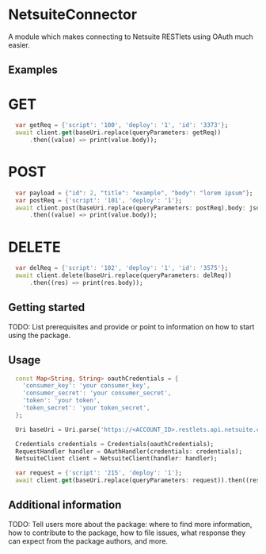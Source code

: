 <!--
This README describes the package. If you publish this package to pub.dev,
this README's contents appear on the landing page for your package.

For information about how to write a good package README, see the guide for
[writing package pages](https://dart.dev/guides/libraries/writing-package-pages).

For general information about developing packages, see the Dart guide for
[creating packages](https://dart.dev/guides/libraries/create-library-packages)
and the Flutter guide for
[developing packages and plugins](https://flutter.dev/developing-packages).
-->

# NetsuiteConnector

A module which makes connecting to Netsuite RESTlets using OAuth much easier.

## Examples

# GET

```dart
  var getReq = {'script': '100', 'deploy': '1', 'id': '3373'};
  await client.get(baseUri.replace(queryParameters: getReq))
      .then((value) => print(value.body));
```

# POST

```dart
  var payload = {"id": 2, "title": "example", "body": "lorem ipsum"};
  var postReq = {'script': '101', 'deploy': '1'};
  await client.post(baseUri.replace(queryParameters: postReq),body: jsonEncode(payload))
      .then((value) => print(value.body));
```

# DELETE

```dart
  var delReq = {'script': '102', 'deploy': '1', 'id': '3575'};
  await client.delete(baseUri.replace(queryParameters: delReq))
      .then((res) => print(res.body));
```

## Getting started

TODO: List prerequisites and provide or point to information on how to
start using the package.

## Usage

<!-- TODO: Include short and useful examples for package users. Add longer examples
to `/example` folder. -->

```dart
  const Map<String, String> oauthCredentials = {
    'consumer_key': 'your consumer_key',
    'consumer_secret': 'your consumer_secret',
    'token': 'your token',
    'token_secret': 'your token_secret',
  };

  Uri baseUri = Uri.parse('https://<ACCOUNT_ID>.restlets.api.netsuite.com/app/site/hosting/restlet.nl');

  Credentials credentials = Credentials(oauthCredentials);
  RequestHandler handler = OAuthHandler(credentials: credentials);
  NetsuiteClient client = NetsuiteClient(handler: handler);

  var request = {'script': '215', 'deploy': '1'};
  await client.get(baseUri.replace(queryParameters: request)).then((res) => print(res.body));
```

## Additional information

TODO: Tell users more about the package: where to find more information, how to
contribute to the package, how to file issues, what response they can expect
from the package authors, and more.
